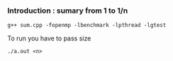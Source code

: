 ### Introduction : sumary from 1 to 1/n

```g++ sum.cpp -fopenmp -lbenchmark -lpthread -lgtest```

To run you have to pass size

```./a.out <n>```